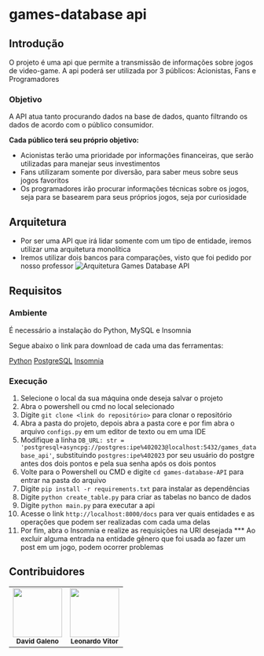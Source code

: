 # games-database api

## Introdução
O projeto é uma api que permite a transmissão de informações sobre jogos de video-game.
A api poderá ser utilizada por 3 públicos: Acionistas, Fans e Programadores

### Objetivo

A API atua tanto procurando dados na base de dados, quanto filtrando os dados de acordo com o público consumidor.

**Cada público terá seu próprio objetivo:**

- Acionistas terão uma prioridade por informações financeiras, que serão utilizadas para manejar seus investimentos
- Fans utilizaram somente por diversão, para saber meus sobre seus jogos favoritos
- Os programadores irão procurar informações técnicas sobre os jogos, seja para se basearem para seus próprios jogos, seja por curiosidade

## Arquitetura
- Por ser uma API que irá lidar somente com um tipo de entidade, iremos utilizar uma arquitetura monolítica
- Iremos utilizar dois bancos para comparações, visto que foi pedido por nosso professor
![Arquitetura Games Database API](https://github.com/DavidGaleno/games-database-API/assets/92187957/bc809d81-23d4-4663-9e50-ddbbb3f29be0)

## Requisitos

### Ambiente

É necessário a instalação do Python, MySQL e Insomnia <br />

Segue abaixo o link para download de cada uma das ferramentas:

[Python](https://www.python.org/downloads/)
[PostgreSQL](https://www.postgresql.org/download/)
[Insomnia](https://insomnia.rest/download)

### Execução

1. Selecione o local da sua máquina onde deseja salvar o projeto
2. Abra o powershell ou cmd no local selecionado
5. Digite  ```git clone <link do repositório>``` para clonar o repositório
6. Abra a pasta do projeto, depois abra a pasta core e por fim abra o arquivo ```configs.py``` em um editor de texto ou em uma IDE
7. Modifique a linha ```DB_URL: str = 'postgresql+asyncpg://postgres:ipe%402023@localhost:5432/games_database_api'```, substituindo ```postgres:ipe%402023``` por seu usuário do postgre antes dos dois pontos e pela sua senha após os dois pontos
8. Volte para o Powershell ou CMD e digite ```cd games-database-API``` para entrar na pasta do arquivo
9. Digite ```pip install -r requirements.txt``` para instalar as dependências
10. Digite ```python create_table.py``` para criar as tabelas no banco de dados
11. Digite ```python main.py``` para executar a api
12. Acesse o link ```http://localhost:8000/docs``` para ver quais entidades e as operações que podem ser realizadas com cada uma delas
13. Por fim, abra o Insomnia e realize as requisições na URI desejada
*** Ao excluir alguma entrada na entidade gênero que foi usada ao fazer um post em um jogo, podem ocorrer problemas


## Contribuidores
<table>
  <tr>
    <td align="center"><img src="https://avatars.githubusercontent.com/u/92187957?v=4" width="100px;" alt=""/><br /><sub><b>David Galeno</b></sub></td>
    <td align="center"><img src="https://avatars.githubusercontent.com/u/128062428?s=48&v=4" width="100px;" alt=""/><br /><sub><b>Leonardo Vitor</b></sub></td>
  </tr>
</table>
